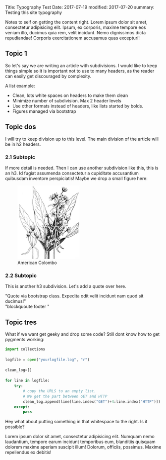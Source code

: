 Title: Typography Test
Date: 2017-07-19
modified: 2017-07-20
summary: Testing this site typography 

Notes to self on getting the content right. Lorem ipsum dolor sit amet, consectetur adipisicing elit. Ipsum, ex corporis, maxime tempore eos veniam illo, ducimus quia rem, velit incidunt. Nemo dignissimos dicta repudiandae! Corporis exercitationem accusamus quas excepturi!

## Topic 1

So let's say we are writing an article with subdivisions. I would like to keep things simple so it is important not to use to many headers, as the reader can easily get discouraged by complexity.

A list example:

* Clean, lots white spaces on headers to make them clean
* Minimize number of subdivision. Max 2 header levels
* Use other formats instead of headers, like lists started by bolds.
* Figures managed via bootstrap

## Topic dos

I will try to keep division up to this level. The main division of the article will be in h2 headers.

### 2.1 Subtopic


If more detail is needed. Then I can use another subdivision like this, this is an h3. Id fugiat assumenda consectetur a cupiditate accusantium quibusdam inventore perspiciatis! Maybe we drop a small figure here:

<figure class="figure" style="max-width: 200px;">
	<img class="figure-img img-fluid" src="../images/american-colombo.jpg">
	<div class="figure-caption text-center">American Colombo</div>
</figure>

### 2.2 Subtopic

This is another h3 subdivision. Let's add a quote over here.

<div class="blockquote"> "Quote via bootstrap class. Expedita odit velit incidunt nam quod sit ducimus!"
	<div class="blockquote-footer"> "blockquoute footer "</div>
</div>

## Topic tres

What if we want get geeky and drop some code? 
Still dont know how to get pygments working:

```python
import collections

logfile = open("yourlogfile.log", "r")

clean_log=[]

for line in logfile:
    try:
        # copy the URLS to an empty list.
        # We get the part between GET and HTTP
        clean_log.append(line[line.index("GET")+4:line.index("HTTP")])
    except:
        pass
```

Hey what about putting something in that whitespace to the right. Is it possible?

Lorem ipsum dolor sit amet, consectetur adipisicing elit. Numquam nemo laudantium, tempore earum incidunt temporibus eum, blanditiis quisquam dolorem maxime aperiam suscipit illum! Dolorum, officiis, possimus. Maxime repellendus ex debitis!


